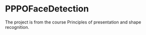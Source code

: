 # PPPOFaceDetection
The project is from the course Principles of presentation and shape recognition.
